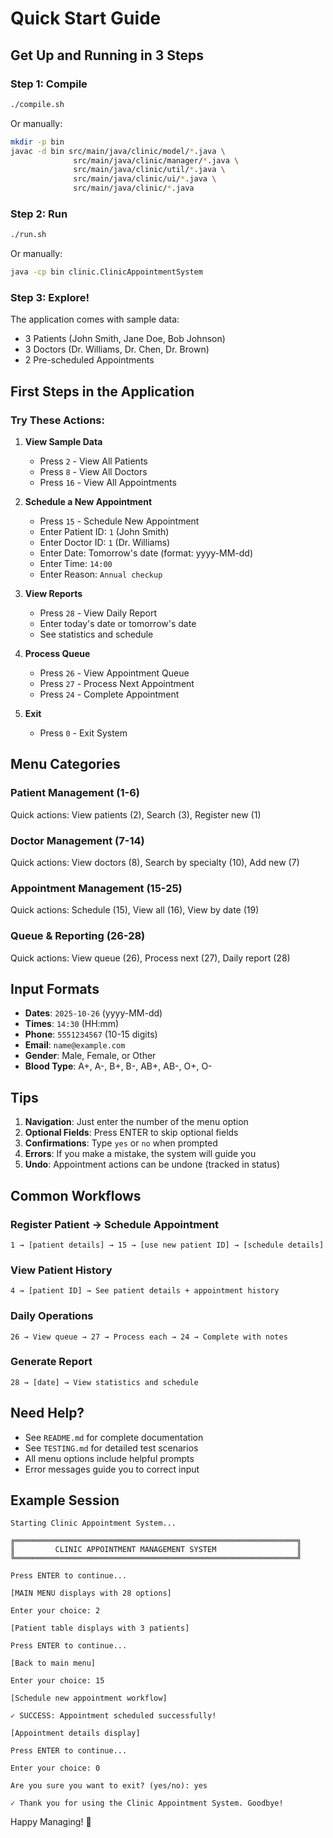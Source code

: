 # Quick Start Guide

## Get Up and Running in 3 Steps

### Step 1: Compile
```bash
./compile.sh
```

Or manually:
```bash
mkdir -p bin
javac -d bin src/main/java/clinic/model/*.java \
              src/main/java/clinic/manager/*.java \
              src/main/java/clinic/util/*.java \
              src/main/java/clinic/ui/*.java \
              src/main/java/clinic/*.java
```

### Step 2: Run
```bash
./run.sh
```

Or manually:
```bash
java -cp bin clinic.ClinicAppointmentSystem
```

### Step 3: Explore!
The application comes with sample data:
- 3 Patients (John Smith, Jane Doe, Bob Johnson)
- 3 Doctors (Dr. Williams, Dr. Chen, Dr. Brown)
- 2 Pre-scheduled Appointments

## First Steps in the Application

### Try These Actions:

1. **View Sample Data**
   - Press `2` - View All Patients
   - Press `8` - View All Doctors
   - Press `16` - View All Appointments

2. **Schedule a New Appointment**
   - Press `15` - Schedule New Appointment
   - Enter Patient ID: `1` (John Smith)
   - Enter Doctor ID: `1` (Dr. Williams)
   - Enter Date: Tomorrow's date (format: yyyy-MM-dd)
   - Enter Time: `14:00`
   - Enter Reason: `Annual checkup`

3. **View Reports**
   - Press `28` - View Daily Report
   - Enter today's date or tomorrow's date
   - See statistics and schedule

4. **Process Queue**
   - Press `26` - View Appointment Queue
   - Press `27` - Process Next Appointment
   - Press `24` - Complete Appointment

5. **Exit**
   - Press `0` - Exit System

## Menu Categories

### Patient Management (1-6)
Quick actions: View patients (2), Search (3), Register new (1)

### Doctor Management (7-14)
Quick actions: View doctors (8), Search by specialty (10), Add new (7)

### Appointment Management (15-25)
Quick actions: Schedule (15), View all (16), View by date (19)

### Queue & Reporting (26-28)
Quick actions: View queue (26), Process next (27), Daily report (28)

## Input Formats

- **Dates**: `2025-10-26` (yyyy-MM-dd)
- **Times**: `14:30` (HH:mm)
- **Phone**: `5551234567` (10-15 digits)
- **Email**: `name@example.com`
- **Gender**: Male, Female, or Other
- **Blood Type**: A+, A-, B+, B-, AB+, AB-, O+, O-

## Tips

1. **Navigation**: Just enter the number of the menu option
2. **Optional Fields**: Press ENTER to skip optional fields
3. **Confirmations**: Type `yes` or `no` when prompted
4. **Errors**: If you make a mistake, the system will guide you
5. **Undo**: Appointment actions can be undone (tracked in status)

## Common Workflows

### Register Patient → Schedule Appointment
```
1 → [patient details] → 15 → [use new patient ID] → [schedule details]
```

### View Patient History
```
4 → [patient ID] → See patient details + appointment history
```

### Daily Operations
```
26 → View queue → 27 → Process each → 24 → Complete with notes
```

### Generate Report
```
28 → [date] → View statistics and schedule
```

## Need Help?

- See `README.md` for complete documentation
- See `TESTING.md` for detailed test scenarios
- All menu options include helpful prompts
- Error messages guide you to correct input

## Example Session

```
Starting Clinic Appointment System...

╔═══════════════════════════════════════════════════════════════╗
║         CLINIC APPOINTMENT MANAGEMENT SYSTEM                  ║
╚═══════════════════════════════════════════════════════════════╝

Press ENTER to continue...

[MAIN MENU displays with 28 options]

Enter your choice: 2

[Patient table displays with 3 patients]

Press ENTER to continue...

[Back to main menu]

Enter your choice: 15

[Schedule new appointment workflow]

✓ SUCCESS: Appointment scheduled successfully!

[Appointment details display]

Press ENTER to continue...

Enter your choice: 0

Are you sure you want to exit? (yes/no): yes

✓ Thank you for using the Clinic Appointment System. Goodbye!
```

Happy Managing! 🏥
